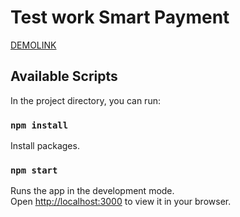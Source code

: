# Test work Smart Payment

[DEMOLINK](https://elizabeth-honch.github.io/test_work_smart_payment/)

## Available Scripts

In the project directory, you can run:

### `npm install`

Install packages.

### `npm start`

Runs the app in the development mode.\
Open [http://localhost:3000](http://localhost:3000) to view it in your browser.
